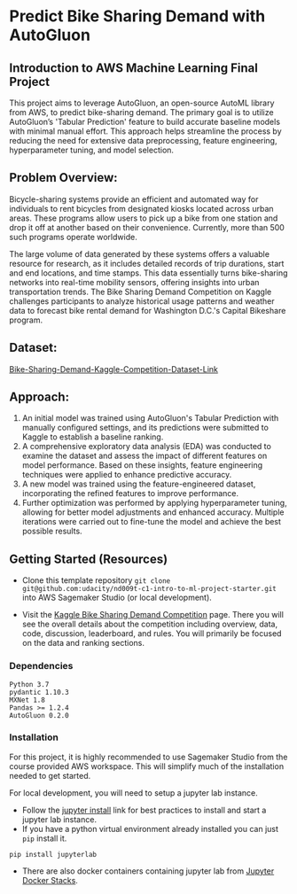 # Predict Bike Sharing Demand with AutoGluon

## Introduction to AWS Machine Learning Final Project
This project aims to leverage AutoGluon, an open-source AutoML library from AWS, to predict bike-sharing demand. The primary goal is to utilize AutoGluon’s 'Tabular Prediction' feature to build accurate baseline models with minimal manual effort. This approach helps streamline the process by reducing the need for extensive data preprocessing, feature engineering, hyperparameter tuning, and model selection.

## Problem Overview:
Bicycle-sharing systems provide an efficient and automated way for individuals to rent bicycles from designated kiosks located across urban areas. These programs allow users to pick up a bike from one station and drop it off at another based on their convenience. Currently, more than 500 such programs operate worldwide.

The large volume of data generated by these systems offers a valuable resource for research, as it includes detailed records of trip durations, start and end locations, and time stamps. This data essentially turns bike-sharing networks into real-time mobility sensors, offering insights into urban transportation trends. The Bike Sharing Demand Competition on Kaggle challenges participants to analyze historical usage patterns and weather data to forecast bike rental demand for Washington D.C.'s Capital Bikeshare program.



## Dataset:
[Bike-Sharing-Demand-Kaggle-Competition-Dataset-Link](https://www.kaggle.com/competitions/bike-sharing-demand/data)

## Approach:
1. An initial model was trained using AutoGluon's Tabular Prediction with manually configured settings, and its predictions were submitted to Kaggle to establish a baseline ranking.
2. A comprehensive exploratory data analysis (EDA) was conducted to examine the dataset and assess the impact of different features on model performance. Based on these insights, feature engineering techniques were applied to enhance predictive accuracy.
3. A new model was trained using the feature-engineered dataset, incorporating the refined features to improve performance.
4. Further optimization was performed by applying hyperparameter tuning, allowing for better model adjustments and enhanced accuracy. Multiple iterations were carried out to fine-tune the model and achieve the best possible results.

## Getting Started (Resources)
* Clone this template repository `git clone git@github.com:udacity/nd009t-c1-intro-to-ml-project-starter.git` into AWS Sagemaker Studio (or local development).

* Visit the [Kaggle Bike Sharing Demand Competition](https://www.kaggle.com/c/bike-sharing-demand) page. There you will see the overall details about the competition including overview, data, code, discussion, leaderboard, and rules. You will primarily be focused on the data and ranking sections.

### Dependencies

```
Python 3.7
pydantic 1.10.3
MXNet 1.8
Pandas >= 1.2.4
AutoGluon 0.2.0 
```

### Installation
For this project, it is highly recommended to use Sagemaker Studio from the course provided AWS workspace. This will simplify much of the installation needed to get started.

For local development, you will need to setup a jupyter lab instance.
* Follow the [jupyter install](https://jupyter.org/install.html) link for best practices to install and start a jupyter lab instance.
* If you have a python virtual environment already installed you can just `pip` install it.
```
pip install jupyterlab
```
* There are also docker containers containing jupyter lab from [Jupyter Docker Stacks](https://jupyter-docker-stacks.readthedocs.io/en/latest/index.html).
